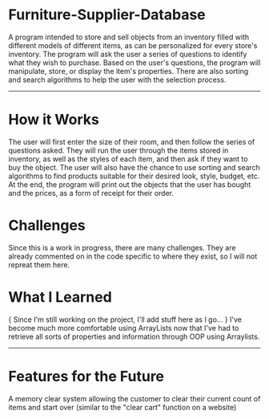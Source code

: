 # Furniture-Supplier-Database
A program intended to store and sell objects from an inventory filled with different models of different items, as can be personalized for every store's inventory. The program  will ask the user a series of questions to identify what they wish to purchase. Based on the user's questions, the program will manipulate, store, or display the item's properties. There are also sorting and search algorithms to help the user with the selection process. 

<hr>

# How it Works
The user will first enter the size of their room, and then follow the series of questions asked. They will run the user through the items stored in inventory, as well as the styles of each item, and then ask if they want to buy the object. The user will also have the chance to use sorting and search algorithms to find products suitable for their desired look, style, budget, etc. At the end, the program will print out the objects that the user has bought and the prices, as a form of receipt for their order. 
# Challenges
Since this is a work in progress, there are many challenges. They are already commented on in the code specific to where they exist, so I will not repreat them here. 

# What I Learned

{ Since I'm still working on the project, I'll add stuff here as I go... }
I've become much more comfortable using ArrayLists now that I've had to retrieve all sorts of properties and information through OOP using Arraylists. 

<hr>

# Features for the Future
A memory clear system allowing the customer to clear their current count of items and start over (similar to the "clear cart" function on a website)
